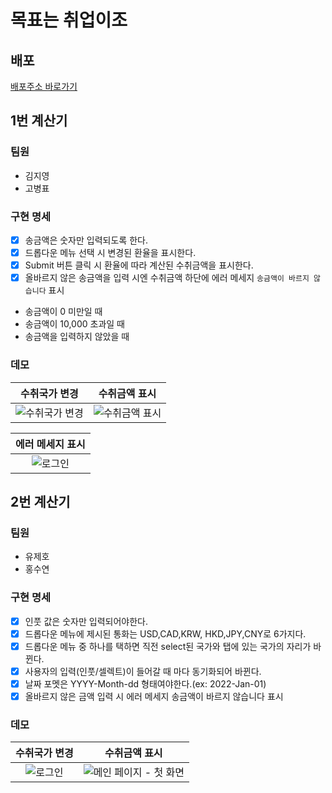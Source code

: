 # 목표는 취업이조

## 배포

[배포주소 바로가기](http://pleasedoit.s3.ap-northeast-2.amazonaws.com/index.html)

## 1번 계산기

### 팀원

- 김지영
- 고병표

### 구현 명세

- [x] 송금액은 숫자만 입력되도록 한다.
- [x] 드롭다운 메뉴 선택 시 변경된 환율을 표시한다.
- [x] Submit 버튼 클릭 시 환율에 따라 계산된 수취금액을 표시한다.
- [x] 올바르지 않은 송금액을 입력 시엔 수취금액 하단에 에러 메세지 `송금액이 바르지 않습니다` 표시
- 송금액이 0 미만일 때
- 송금액이 10,000 초과일 때
- 송금액을 입력하지 않았을 때

### 데모

| **수취국가 변경**  | **수취금액 표시**  |
| :----------------: | :----------------: |
| ![수취국가 변경]() | ![수취금액 표시]() |

| **에러 메세지 표시** |
| :------------------: |
|     ![로그인]()      |

## 2번 계산기

### 팀원

- 유제호
- 홍수연

### 구현 명세

- [x] 인풋 값은 숫자만 입력되어야한다.
- [x] 드롭다운 메뉴에 제시된 통화는 USD,CAD,KRW, HKD,JPY,CNY로 6가지다.
- [x] 드롭다운 메뉴 중 하나를 택하면 직전 select된 국가와 탭에 있는 국가의 자리가 바뀐다.
- [x] 사용자의 입력(인풋/셀렉트)이 들어갈 때 마다 동기화되어 바뀐다.
- [x] 날짜 포멧은 YYYY-Month-dd 형태여야한다.(ex: 2022-Jan-01)
- [x] 올바르지 않은 금액 입력 시 에러 메세지 송금액이 바르지 않습니다 표시

### 데모

| **수취국가 변경** |     **수취금액 표시**      |
| :---------------: | :------------------------: |
|    ![로그인]()    | ![메인 페이지 - 첫 화면]() |
